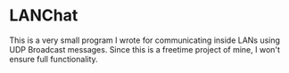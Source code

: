 # LANChat

This is a very small program I wrote for communicating inside LANs using UDP Broadcast messages. Since this is a freetime project of
mine, I won't ensure full functionality.

